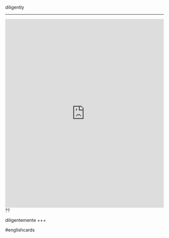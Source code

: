diligently
___
<iframe src="https://youglish.com/pronounce/diligently/english" style="width:100%; height:600px;" frameborder="0"></iframe>
??

diligentemente
+++

#englishcards